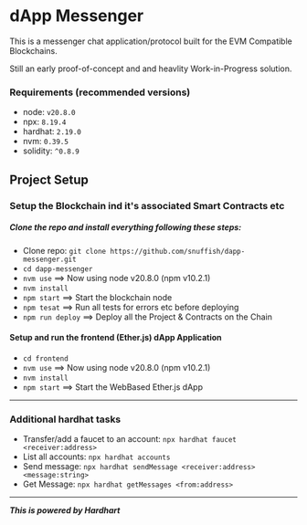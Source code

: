 # dApp Messenger

This is a messenger chat application/protocol built for the EVM Compatible Blockchains.

Still an early proof-of-concept and and heavlity Work-in-Progress solution.

### Requirements (recommended versions)

* node: `v20.8.0`
* npx: `8.19.4`
* hardhat: `2.19.0`
* nvm: `0.39.5`
* solidity: `^0.8.9`

## Project Setup

### Setup the Blockchain ind it's associated Smart Contracts etc

##### Clone the repo and install everything following these steps:

* Clone repo: `git clone https://github.com/snuffish/dapp-messenger.git` 
* `cd dapp-messenger`
* `nvm use` ==> Now using node v20.8.0 (npm v10.2.1)
* `nvm install`
* `npm start` ==> Start the blockchain node
* `npm tesat` ==> Run all tests for errors etc before deploying
* `npm run deploy` ==> Deploy all the Project & Contracts on the Chain

#### Setup and run the frontend (Ether.js) dApp Application

* `cd frontend`
* `nvm use` ==>  Now using node v20.8.0 (npm v10.2.1)
* `nvm install`
* `npm start` ==> Start the WebBased Ether.js dApp

----------------------------------------------------------------

### Additional hardhat tasks

* Transfer/add a faucet to an account: `npx hardhat faucet <receiver:address>`
* List all accounts: `npx hardhat accounts`
* Send message: `npx hardhat sendMessage <receiver:address> <message:string>`
* Get Message: `npx hardhat getMessages <from:address>`

----------------------------------------------------------------

***This is powered by Hardhart***